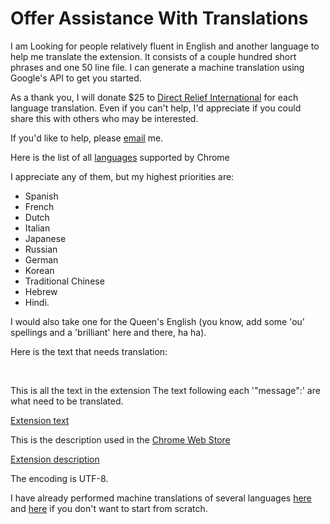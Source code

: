 # Offer Assistance With Translations

I am Looking for people relatively fluent in English and another
language to help me translate the extension. It consists of a couple
hundred short phrases and one 50 line file. I can generate a machine
translation using Google's API to get you started.

As a thank you, I will donate $25 to [Direct Relief International](https://www.directrelief.org/international/)
for each language translation.  Even if you can't help, I'd appreciate
if you could share this with others who may be interested.

If you'd like to help, please [email](mailto:photoscreensaver%40gmail.com) me.

Here is the list of all [languages](https://developer.chrome.com/webstore/i18n?csw=1#localeTable) supported by Chrome

I appreciate any of them, but my highest priorities are:
* Spanish
* French
* Dutch
* Italian
* Japanese
* Russian
* German
* Korean
* Traditional Chinese
* Hebrew
* Hindi.

I would also take one for the Queen's English
(you know, add some 'ou' spellings and a 'brilliant' here and there, ha ha).

Here is the text that needs translation:

<br />

This is all the text in the extension
The text following each '"message":'  are what need to be translated.

[Extension text](https://github.com/opus1269/photo-screen-saver/blob/master/store/machine_translate_locales/en_US/messages.json)

This is the description used in the
[Chrome Web Store](https://chrome.google.com/webstore/detail/photo-screen-saver/kohpcmlfdjfdggcjmjhhbcbankgmppgc)

[Extension description](https://github.com/opus1269/photo-screen-saver/blob/master/store/machine_translate_descriptions/en_US/description.txt)

The encoding is UTF-8.

I have already performed machine translations of several languages
[here](https://github.com/opus1269/photo-screen-saver/tree/master/store/machine_translate_locales)
and [here](https://github.com/opus1269/photo-screen-saver/tree/master/store/machine_translate_descriptions)
if you don't want to start from scratch.
